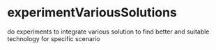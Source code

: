 # experimentVariousSolutions
do experiments to integrate various solution to find better and suitable technology  for specific scenario
